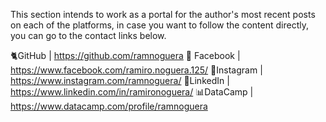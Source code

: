 This section intends to work as a portal for the author's most recent posts on each of the platforms, in case you want to follow the content directly, you can go to the contact links below.

🐈GitHub | https://github.com/ramnoguera
🔎 Facebook | https://www.facebook.com/ramiro.noguera.125/
📸Instagram | https://www.instagram.com/ramnoguera/
📰LinkedIn | https://www.linkedin.com/in/ramironoguera/
📊DataCamp | https://www.datacamp.com/profile/ramnoguera
